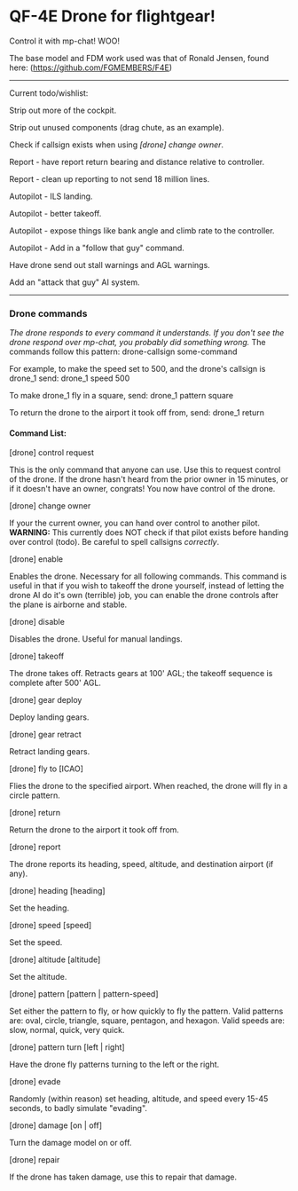 # QF-4E Drone for flightgear!
Control it with mp-chat! WOO!

The base model and FDM work used was that of Ronald Jensen, found here: (https://github.com/FGMEMBERS/F4E)

-------------

Current todo/wishlist:

Strip out more of the cockpit.

Strip out unused components (drag chute, as an example).

Check if callsign exists when using *[drone] change owner*.

Report - have report return bearing and distance relative to controller.

Report - clean up reporting to not send 18 million lines.

Autopilot - ILS landing.

Autopilot - better takeoff.

Autopilot - expose things like bank angle and climb rate to the controller.

Autopilot - Add in a "follow that guy" command.

Have drone send out stall warnings and AGL warnings.

Add an "attack that guy" AI system.

--------------

### Drone commands

*The drone responds to every command it understands. If you don't see the drone respond over mp-chat, you probably did something wrong.*
The commands follow this pattern: drone-callsign some-command

For example, to make the speed set to 500, and the drone's callsign is drone_1 send: drone_1 speed 500

To make drone_1 fly in a square, send: drone_1 pattern square

To return the drone to the airport it took off from, send: drone_1 return

#### Command List:

[drone] control request

This is the only command that anyone can use. Use this to request control of the drone. If the drone hasn't heard from the prior owner in 15 minutes, or if it doesn't have an owner, congrats! You now have control of the drone.


[drone] change owner

If your the current owner, you can hand over control to another pilot. **WARNING:** This currently does NOT check if that pilot exists before handing over control (todo). Be careful to spell callsigns *correctly*.


[drone] enable

Enables the drone. Necessary for all following commands. This command is useful in that if you wish to takeoff the drone yourself, instead of letting the drone AI do it's own (terrible) job, you can enable the drone controls after the plane is airborne and stable.


[drone] disable

Disables the drone. Useful for manual landings.


[drone] takeoff

The drone takes off. Retracts gears at 100' AGL; the takeoff sequence is complete after 500' AGL.


[drone] gear deploy

Deploy landing gears.


[drone] gear retract

Retract landing gears.


[drone] fly to [ICAO]

Flies the drone to the specified airport. When reached, the drone will fly in a circle pattern.


[drone] return

Return the drone to the airport it took off from.


[drone] report

The drone reports its heading, speed, altitude, and destination airport (if any).


[drone] heading [heading]

Set the heading.


[drone] speed [speed]

Set the speed.


[drone] altitude [altitude]

Set the altitude.


[drone] pattern [pattern | pattern-speed]

Set either the pattern to fly, or how quickly to fly the pattern. Valid patterns are: oval, circle, triangle, square, pentagon, and hexagon. Valid speeds are: slow, normal, quick, very quick.


[drone] pattern turn [left | right]

Have the drone fly patterns turning to the left or the right.


[drone] evade

Randomly (within reason) set heading, altitude, and speed every 15-45 seconds, to badly simulate "evading".


[drone] damage [on | off]

Turn the damage model on or off.


[drone] repair

If the drone has taken damage, use this to repair that damage.
